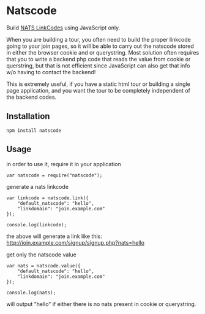 # Natscode

Build [NATS LinkCodes](http://tmmwiki.com/index.php/NATS4_LinkCodes) using JavaScript only.


When you are building a tour, you often need to build the proper linkcode going to your join pages, so it will be able to carry out the natscode stored in either the browser cookie and or querystring. Most solution often requires that you to write a backend php code that reads the value from cookie or querstring, but that is not efficient since JavaScript can also get that info w/o having to contact the backend!


This is extremely useful, if you have a static html tour or building a single page application, and you want the tour to be completely independent of the backend codes.



## Installation


```
npm install natscode
```



## Usage


in order to use it, require it in your application

```
var natscode = require("natscode");
```

generate a nats linkcode

```
var linkcode = natscode.link({
	"default_natscode": "hello",
	"linkdomain": "join.example.com"
});

console.log(linkcode);

```

the above will generate a link like this: http://join.example.com/signup/signup.php?nats=hello

get only the natscode value
```
var nats = natscode.value({
	"default_natscode": "hello",
	"linkdomain": "join.example.com"
});

console.log(nats);
```

will output "hello" if either there is no nats present in cookie or querystring.
